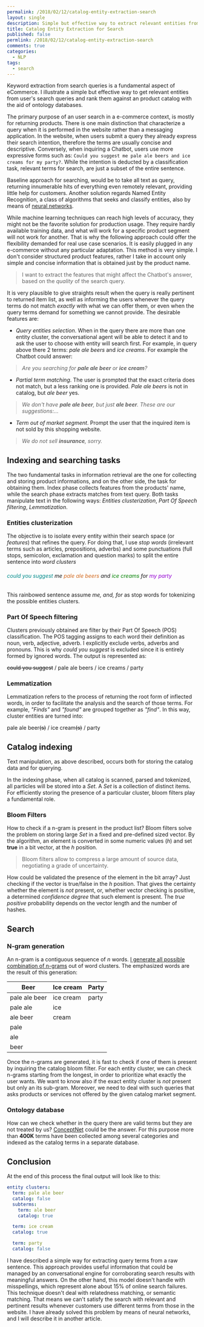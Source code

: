 ```yaml
---
permalink: /2018/02/12/catalog-entity-extraction-search
layout: single
description: Simple but effective way to extract relevant entities from user's queries and rank them against an product catalog and an ontology database.
title: Catalog Entity Extraction for Search
published: false
permlink: /2018/02/12/catalog-entity-extraction-search
comments: true
categories:
  - NLP
tags:
  - search
---
```


Keyword extraction from search queries is a fundamental aspect of eCommerce. I illustrate a simple but effective way to get relevant entities from user's search queries and rank them against an product catalog with the aid of ontology databases.



The primary purpose of an user search in a e-commerce context, is mostly
for returning products. There is one main distinction that characterize a query when it is performed in the website rather than
a messaging application. In the website, when users submit a query they already express their search intention, therefore
the terms are usually concise and descriptive. Conversely, when inquiring a Chatbot, users use more expressive forms
such as: `Could you suggest me pale ale beers and ice creams for my party?`.
While the intention is deducted by a classification task, relevant terms for search, are just a subset of the entire sentence.

Baseline approach for searching, would be to take all text as query, returning innumerable hits of everything even remotely relevant, providing little help for customers.
Another solution regards Named Entity Recognition, a class of algorithms  that seeks and classify entities, also by means of [neural networks](http://nlp.town/blog/ner-and-the-road-to-deep-learning/).

While machine learning techniques can reach high levels of accuracy, they might not be the favorite solution for production usage. They require hardly available training data, and  what will work for a specific product segment will not work for another. That is why the following approach could offer the flexibility demanded for real use case scenarios. It is easily plugged in any e-commerce without any particular adaptation.
This method is very simple. I don't consider structured product features, rather I take in account only simple and concise information that is obtained just by the product name.

>I want to extract the features that might affect the Chatbot's answer, based on the _quality_ of the search query.

It is very plausible to give straights result when the query is really pertinent to returned item list, as well as informing the users whenever the query terms do not match _exactly_ with what we can offer them, or even when the query terms demand for something we cannot provide.
The desirable features are:

- _Query entities selection_. When in the query there are more than one entity cluster, the conversational agent will be able to detect it and to ask the user to choose with entity will search first. For example, in query above there 2 terms: _pale ale beers_ and _ice creams_. For example the Chatbot could answer:
> _Are you searching for **pale ale beer** or **ice cream**?_

- _Partial term matching_. The user is prompted that the exact criteria does not match, but a less ranking one is provided. _Pale ale beers_ is not in catalog, but _ale beer_ yes.
> _We don't have **pale ale beer**, but just **ale beer**. These are our suggestions:..._

- _Term out of market segment_. Prompt the user that the inquired item is not sold by this shopping website.
> _We do not sell **insurance**, sorry._

## Indexing and searching tasks

The two fundamental tasks in information retrieval are the one for collecting and storing product informations, and on the other side, the task for obtaining them. Index phase collects features from the products' name, while the search phase extracts matches from text query. Both tasks manipulate text in the following ways: _Entities clusterization_, _Part Of Speech filtering_, _Lemmatization_.


### Entities clusterization

The objective is to isolate every entity within their search space (or _features_) that refines the query.
For doing that, I use _stop words_ (irrelevant terms such as articles, prepositions, adverbs) and some punctuations (full stops, semicolon, exclamation and question marks) to split the entire sentence into
_word clusters_

###### <span style="color:darkcyan">could you suggest</span> *me* <span style="color:chocolate">pale ale beers</span> *and* <span style="color:green">ice creams</span> *for* <span style="color:darkviolet">my party</span>

This rainbowed sentence assume *me, and, for* as stop words for tokenizing the possible entities clusters.

### Part Of Speech filtering

Clusters previously obtained are filter by their Part Of Speech (POS) classification. The POS tagging assigns to each word their definition as noun, verb, adjective, adverb. I explicitly exclude verbs, adverbs and pronouns. This is why *could you suggest* is excluded since it is entirely formed by ignored words. The output is represented as:

~~could you suggest~~ / pale ale beers / ice creams / party

### Lemmatization

Lemmatization refers to the process of returning the root form of inflected words, in order to facilitate the analysis and the search of those terms. For example, _"Finds"_ and _"found"_ are grouped together as _"find"_. In this way, cluster entities are turned into:

pale ale beer~~(s)~~ / ice cream~~(s)~~ / party

## Catalog indexing

Text manipulation, as above described, occurs both for storing the catalog data and for querying.

In the indexing phase, when all catalog is scanned, parsed and tokenized, all particles will be stored into a _Set_. A _Set_ is a collection of distinct items. For efficiently storing the presence of a particular cluster, bloom filters play a fundamental role.

### Bloom Filters

How to check if a n-gram is present in the product list? Bloom filters solve the problem on storing large _Set_ in a fixed and pre-defined sized vector.
By the algorithm, an element is converted in some numeric values (_h_) and  set **true** in a bit vector, at the _h_ position.
> Bloom filters allow to compress a large amount of source data, negotiating a grade of uncertainty.

How could be validated the presence of the element in the bit array? Just checking if the vector is true/false in the _h_ position. That gives the certainty whether the element is _not_ present, or, whether vector checking is positive, a determined _confidence degree_ that such element is present. The _true positive_ probability depends on the vector length and the number of hashes.

## Search

### N-gram generation

An n-gram is a contiguous sequence of _n_ words. [I generate all possible combination of n-grams](https://gist.github.com/gfrison/3e130efeb0f17c7da59d78b520c34e96)  out of word clusters. The emphasized words are the result of this generation:

| Beer | Ice cream | Party |
| ---  | ---   | ---   |
| pale ale beer | ice cream | party |
| pale ale | ice | |
| ale beer | cream | |
| pale  | | |
| ale  | | |
| beer  | | |

Once the n-grams are generated, it is fast to check if one of them is present by inquiring the catalog bloom filter. For each entity cluster, we can check n-grams starting from the longest, in order to prioritize what exactly the user wants. We want to know also if the exact entity cluster is _not_ present but only an its sub-gram.
Moreover, we need to deal with such queries that asks products or services not offered by the given catalog market segment.


### Ontology database

How can we check whether in the query there are valid terms but they are not treated by us? [ConceptNet](http://conceptnet.io) could be the answer. For this purpose more than **400K** terms have been collected among several categories and indexed as the catalog terms in a separate database.


## Conclusion
At the end of this process the final output will look like to this:
```yaml
entity clusters:
  term: pale ale beer
  catalog: false
  subterms:
    term: ale beer
    catalog: true

  term: ice cream
  catalog: true

  term: party
  catalog: false
```
I have described a simple way for extracting query terms from a raw sentence. This approach provides useful information that could be managed by an conversational engine for corroborating search results with meaningful answers.
On the other hand, this model doesn't handle with misspellings, which represent alone about 15% of online search failures. This technique doesn't deal with relatedness matching, or semantic matching. That means we can't satisfy the search with relevant and pertinent results whenever customers use different terms from those in the website. I have already solved this problem by means of neural networks, and I will describe it in another article.
